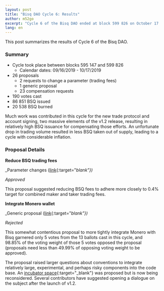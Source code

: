 ```yaml
---
layout: post
title: "Bisq DAO Cycle 6: Results"
author: m52go
excerpt: "Cycle 6 of the Bisq DAO ended at block 599 826 on October 17 2019. This post covers its results. <br><br>"
lang: en
---
```


This post summarizes the results of Cycle 6 of the Bisq DAO.

### Summary

* Cycle took place between blocks 595 147 and 599 826
  * Calendar dates: 09/16/2019 - 10/17/2019
* 26 proposals
  * 2 requests to change a parameter (trading fees)
  * 1 generic proposal
  * 23 compensation requests
* 190 votes cast
* 86 851 BSQ issued
* 20 538 BSQ burned

Much work was contributed in this cycle for the new trade protocol and account signing, two massive elements of the v1.2 release, resulting in relatively high BSQ issuance for compensating those efforts. An unfortunate drop in trading volume resulted in less BSQ taken out of supply, leading to a cycle with considerable inflation.

### Proposal Details

**Reduce BSQ trading fees**

_Parameter changes ([link](https://github.com/bisq-network/proposals/issues/126){:target="_blank"})_

_Approved_

This proposal suggested reducing BSQ fees to adhere more closely to 0.4% target for combined maker and taker trading fees.

**Integrate Monero wallet**

_Generic proposal ([link](https://github.com/bisq-network/proposals/issues/110){:target="_blank"})_

_Rejected_

This somewhat contentious proposal to more tightly integrate Monero with Bisq garnered only 5 votes from the 13 ballots cast in this cycle, and 98.85% of the voting weight of those 5 votes opposed the proposal (proposals need less than 49.99% of opposing voting weight to be approved).

The proposal raised larger questions about conventions to integrate relatively large, experimental, and perhaps risky components into the code base. An [incubator space](https://github.com/bisq-network/proposals/issues/122){:target="_blank"} was proposed but is now being reconsidered. Several contributors have suggested opening a dialogue on the subject after the launch of v1.2.
